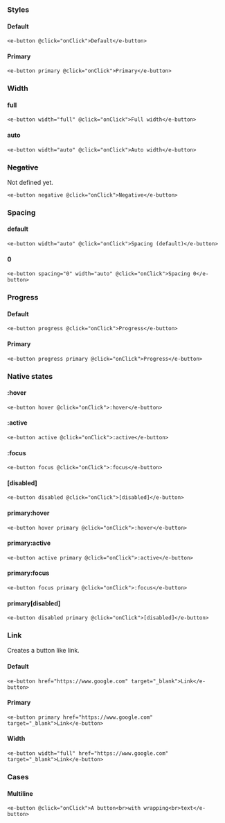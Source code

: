 ### Styles

#### Default

```vue
<e-button @click="onClick">Default</e-button>

```

#### Primary

```vue
<e-button primary @click="onClick">Primary</e-button>
```

### Width

#### full

```vue
<e-button width="full" @click="onClick">Full width</e-button>
```

#### auto

```vue
<e-button width="auto" @click="onClick">Auto width</e-button>
```

### ~~Negative~~

Not defined yet.

```vue
<e-button negative @click="onClick">Negative</e-button>
```

### Spacing

#### default

```vue
<e-button width="auto" @click="onClick">Spacing (default)</e-button>
```

#### 0

```vue
<e-button spacing="0" width="auto" @click="onClick">Spacing 0</e-button>
```

### Progress

#### Default

```vue
<e-button progress @click="onClick">Progress</e-button>
```

#### Primary

```vue
<e-button progress primary @click="onClick">Progress</e-button>
```

### Native states

#### :hover
```vue
<e-button hover @click="onClick">:hover</e-button>
```

#### :active
```vue
<e-button active @click="onClick">:active</e-button>
```

#### :focus
```vue
<e-button focus @click="onClick">:focus</e-button>
```

#### \[disabled\]
```vue
<e-button disabled @click="onClick">[disabled]</e-button>
```

#### primary:hover
```vue
<e-button hover primary @click="onClick">:hover</e-button>
```

#### primary:active
```vue
<e-button active primary @click="onClick">:active</e-button>
```

#### primary:focus
```vue
<e-button focus primary @click="onClick">:focus</e-button>
```

#### primary\[disabled\]

```vue
<e-button disabled primary @click="onClick">[disabled]</e-button>
```

### Link

Creates a button like link.

#### Default

```vue
<e-button href="https://www.google.com" target="_blank">Link</e-button>
```

#### Primary

```vue
<e-button primary href="https://www.google.com" target="_blank">Link</e-button>
```

#### Width

```vue
<e-button width="full" href="https://www.google.com" target="_blank">Link</e-button>
```

### Cases

#### Multiline

```vue
<e-button @click="onClick">A button<br>with wrapping<br>text</e-button>
```
